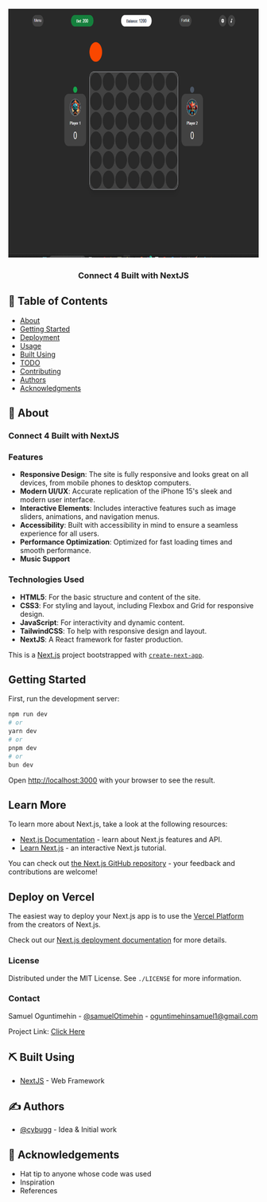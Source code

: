 

<p align="center">
  <a href="" rel="noopener">
 <img width="700px" height="500px" src="./GR.png" alt="Project Image"></a>
</p>

<h3 align="center">Connect 4 Built with NextJS </h3></h3>


## 📝 Table of Contents

- [About](#about)
- [Getting Started](#getting_started)
- [Deployment](#deployment)
- [Usage](#usage)
- [Built Using](#built_using)
- [TODO](../TODO.md)
- [Contributing](../CONTRIBUTING.md)
- [Authors](#authors)
- [Acknowledgments](#acknowledgement)

## 🧐 About <a name = "about"></a>


### Connect 4 Built with NextJS



### Features

- **Responsive Design**: The site is fully responsive and looks great on all devices, from mobile phones to desktop computers.
- **Modern UI/UX**: Accurate replication of the iPhone 15's sleek and modern user interface.
- **Interactive Elements**: Includes interactive features such as image sliders, animations, and navigation menus.
- **Accessibility**: Built with accessibility in mind to ensure a seamless experience for all users.
- **Performance Optimization**: Optimized for fast loading times and smooth performance.
- **Music Support**

### Technologies Used

- **HTML5**: For the basic structure and content of the site.
- **CSS3**: For styling and layout, including Flexbox and Grid for responsive design.
- **JavaScript**: For interactivity and dynamic content.
- **TailwindCSS**: To help with responsive design and layout.
- **NextJS**: A React framework for faster production.

This is a [Next.js](https://nextjs.org/) project bootstrapped with [`create-next-app`](https://github.com/vercel/next.js/tree/canary/packages/create-next-app).

## Getting Started <a name = "getting_started">

First, run the development server:

```bash
npm run dev
# or
yarn dev
# or
pnpm dev
# or
bun dev
```

Open [http://localhost:3000](http://localhost:3000) with your browser to see the result.



## Learn More

To learn more about Next.js, take a look at the following resources:

- [Next.js Documentation](https://nextjs.org/docs) - learn about Next.js features and API.
- [Learn Next.js](https://nextjs.org/learn) - an interactive Next.js tutorial.

You can check out [the Next.js GitHub repository](https://github.com/vercel/next.js/) - your feedback and contributions are welcome!

## Deploy on Vercel <a name = "deployment">

The easiest way to deploy your Next.js app is to use the [Vercel Platform](https://vercel.com/new?utm_medium=default-template&filter=next.js&utm_source=create-next-app&utm_campaign=create-next-app-readme) from the creators of Next.js.

Check out our [Next.js deployment documentation](https://nextjs.org/docs/deployment) for more details.


### License

Distributed under the MIT License. See `./LICENSE` for more information.

### Contact

Samuel Oguntimehin - [@samuelOtimehin](https://twitter.com/samuelOtimehin) - oguntimehinsamuel1@gmail.com

Project Link: [Click Here](https://e)




## ⛏️ Built Using <a name = "built_using"></a>

- [NextJS](https://www.nrxtjs.org/) - Web Framework


## ✍️ Authors <a name = "authors"></a>

- [@cybugg](https://github.com/Cybugg/) - Idea & Initial work


## 🎉 Acknowledgements <a name = "acknowledgement"></a>

- Hat tip to anyone whose code was used
- Inspiration
- References
